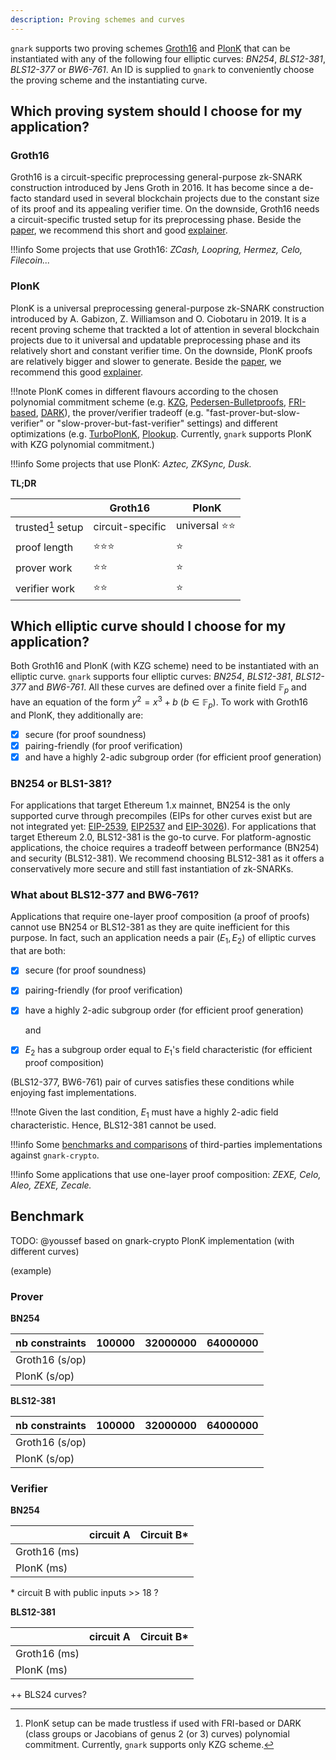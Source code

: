 ```yaml
---
description: Proving schemes and curves
---
```


`gnark` supports two proving schemes [Groth16](https://eprint.iacr.org/2016/260.pdf) and [PlonK](https://eprint.iacr.org/2019/953.pdf) that can be instantiated with any of the following four elliptic curves: *BN254*, *BLS12-381*, *BLS12-377* or *BW6-761*. An ID is supplied to `gnark` to conveniently choose the proving scheme and the instantiating curve.

## Which proving system should I choose for my application?
### Groth16
Groth16 is a circuit-specific preprocessing general-purpose zk-SNARK construction introduced by Jens Groth in 2016. It has become since a de-facto standard used in several blockchain projects due to the constant size of its proof and its appealing verifier time. On the downside, Groth16 needs a circuit-specific trusted setup for its preprocessing phase. Beside the [paper](http://www.zeroknowledgeblog.com/index.php/groth16), we recommend this short and good [explainer](http://www.zeroknowledgeblog.com/index.php/groth16).

!!!info
    Some projects that use Groth16: *ZCash, Loopring, Hermez, Celo, Filecoin...*

### PlonK
PlonK is a universal preprocessing general-purpose zk-SNARK construction introduced by A. Gabizon, Z. Williamson and O. Ciobotaru in 2019. It is a recent proving scheme that trackted a lot of attention in several blockchain projects due to it universal and updatable preprocessing phase and its relatively short and constant verifier time. On the downside, PlonK proofs are relatively bigger and slower to generate. Beside the [paper](https://eprint.iacr.org/2019/953.pdf), we recommend this good [explainer](https://hackmd.io/@zkteam/plonk).

!!!note
    PlonK comes in different flavours according to the chosen polynomial commitment scheme (e.g. [KZG](https://www.iacr.org/archive/asiacrypt2010/6477178/6477178.pdf), [Pedersen-Bulletproofs](http://web.stanford.edu/~buenz/pubs/bulletproofs.pdf), [FRI-based](https://eprint.iacr.org/2019/1020.pdf), [DARK](https://eprint.iacr.org/2019/1229.pdf)), the prover/verifier tradeoff (e.g. "fast-prover-but-slow-verifier" or "slow-prover-but-fast-verifier" settings) and different optimizations (e.g. [TurboPlonK](https://docs.zkproof.org/pages/standards/accepted-workshop3/proposal-turbo_plonk.pdf), [Plookup](https://eprint.iacr.org/2020/315.pdf). Currently, `gnark` supports PlonK with KZG polynomial commitment.)

!!!info
    Some projects that use PlonK: *Aztec, ZKSync, Dusk.*

**TL;DR**

|                  | Groth16           | PlonK                  |
|------------------|-------------------|------------------------|
|trusted[^1] setup | circuit-specific  | universal :star::star: |
|proof length      | :star::star::star:| :star:                 |
|prover work       | :star::star:      | :star:                 |
|verifier work     | :star::star:      | :star:                 |

[^1]: PlonK setup can be made trustless if used with FRI-based or DARK (class groups or Jacobians of genus 2 (or 3) curves) polynomial commitment. Currently, `gnark` supports only KZG scheme.

## Which elliptic curve should I choose for my application?
Both Groth16 and PlonK (with KZG scheme) need to be instantiated with an elliptic curve. `gnark` supports four elliptic curves: *BN254*, *BLS12-381*, *BLS12-377* and *BW6-761*. All these curves are defined over a finite field $\mathbb{F}_p$ and have an equation of the form $y^2=x^3+b$ ($b\in \mathbb{F}_p$). To work with Groth16 and PlonK, they additionally are:

- [x] secure (for proof soundness)
- [x] pairing-friendly (for proof verification)
- [x] and have a highly 2-adic subgroup order (for efficient proof generation)

### BN254 or BLS1-381?
For applications that target Ethereum 1.x mainnet, BN254 is the only supported curve through precompiles (EIPs for other curves exist but are not integrated yet: [EIP-2539](https://eips.ethereum.org/EIPS/eip-2539), [EIP2537](https://eips.ethereum.org/EIPS/eip-2537) and [EIP-3026](https://eips.ethereum.org/EIPS/eip-3026)). For applications that target Ethereum 2.0, BLS12-381 is the go-to curve. For platform-agnostic applications, the choice requires a tradeoff between performance (BN254) and security (BLS12-381). We recommend choosing BLS12-381 as it offers a conservatively more secure and still fast instantiation of zk-SNARKs.

### What about BLS12-377 and BW6-761?
Applications that require one-layer proof composition (a proof of proofs) cannot use BN254 or BLS12-381 as they are quite inefficient for this purpose. In fact, such an application needs a pair ($E_1, E_2$) of elliptic curves that are both:

- [x] secure (for proof soundness)
- [x] pairing-friendly (for proof verification)
- [x] have a highly 2-adic subgroup order (for efficient proof generation)

    and

- [x] $E_2$ has a subgroup order equal to $E_1$'s field characteristic (for efficient proof composition)

(BLS12-377, BW6-761) pair of curves satisfies these conditions while enjoying fast implementations.

!!!note
    Given the last condition, $E_1$ must have a highly 2-adic field characteristic. Hence, BLS12-381 cannot be used.

!!!info
    Some [benchmarks and comparisons](https://hackmd.io/@zkteam/eccbench) of third-parties implementations against `gnark-crypto`.

!!!info
    Some applications that use one-layer proof composition: *ZEXE, Celo, Aleo, ZEXE, Zecale.*

## Benchmark
TODO: @youssef
based on gnark-crypto PlonK implementation (with different curves)

(example)

### Prover
**BN254**

| nb constraints | 100000  | 32000000 | 64000000 |
| -------------- | --------| -------- | -------- |
| Groth16 (s/op) |         |          |          |
| PlonK (s/op)   |         |          |          |

**BLS12-381**

| nb constraints | 100000  | 32000000 | 64000000 |
| -------------- | --------| -------- | -------- |
| Groth16 (s/op) |         |          |          |
| PlonK (s/op)   |         |          |          |

### Verifier
**BN254**

|                | circuit A  | Circuit B* |
| -------------- | ---------- | ---------- |
| Groth16 (ms)   |            |            |
| PlonK (ms)     |            |            |

\* circuit B with public inputs >> 18 ?

**BLS12-381**

|                | circuit A  | Circuit B* |
| -------------- | ---------- | ---------- |
| Groth16 (ms)   |            |            |
| PlonK (ms)     |            |            |

++ BLS24 curves?
